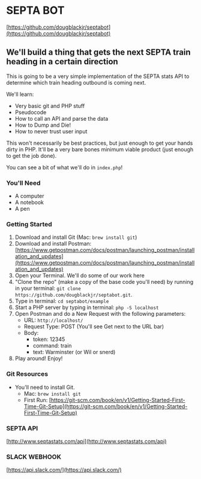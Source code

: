# SEPTA BOT
[https://github.com/dougblackjr/septabot](https://github.com/dougblackjr/septabot)

## We'll build a thing that gets the next SEPTA train heading in a certain direction

This is going to be a very simple implementation of the SEPTA stats API to determine which train heading outbound is coming next.

We'll learn:
+ Very basic git and PHP stuff
+ Pseudocode
+ How to call an API and parse the data
+ How to Dump and Die!
+ How to never trust user input

This won't necessarily be best practices, but just enough to get your hands dirty in PHP. It'll be a very bare bones minimum viable product (just enough to get the job done).

You can see a bit of what we'll do in `index.php`!

### You'll Need
+ A computer
+ A notebook
+ A pen

### Getting Started
1. Download and install Git (Mac: `brew install git`)
2. Download and install Postman: [https://www.getpostman.com/docs/postman/launching_postman/installation_and_updates](https://www.getpostman.com/docs/postman/launching_postman/installation_and_updates)
3. Open your Terminal. We'll do some of our work here
4. "Clone the repo" (make a copy of the base code you'll need) by running in your terminal: `git clone https://github.com/dougblackjr/septabot.git`.
5. Type in terminal: `cd septabot/example`
6. Start a PHP server by typing in terminal: `php -S localhost`
7. Open Postman and do a New Request with the following parameters:
    + URL: `http://localhost/`
    + Request Type: POST (You'll see Get next to the URL bar)
    + Body:
        - token: 12345
        - command: train
        - text: Warminster (or Wil or snerd)
8. Play around! Enjoy!


### Git Resources
+ You'll need to install Git.
    + Mac: `brew install git`
    + First Run: [https://git-scm.com/book/en/v1/Getting-Started-First-Time-Git-Setup](https://git-scm.com/book/en/v1/Getting-Started-First-Time-Git-Setup)

### SEPTA API
[http://www.septastats.com/api](http://www.septastats.com/api)

### SLACK WEBHOOK
[https://api.slack.com/](https://api.slack.com/)
